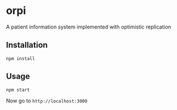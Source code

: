 # orpi
A patient information system implemented with optimistic replication

## Installation
```
npm install 
```

## Usage

```
npm start
```

Now go to `http://localhost:3000`